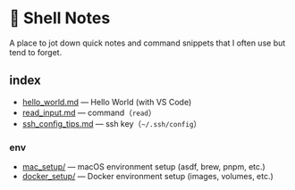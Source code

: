 # 🐚 Shell Notes

A place to jot down quick notes and command snippets that I often use but tend to forget.

## index
- [hello_world.md](./hello_world.md) — Hello World (with VS Code)
- [read_input.md](./read_input.md) — command（`read`）
- [ssh_config_tips.md](./ssh_config_tips.md) — ssh key（`~/.ssh/config`）

### env
- [mac_setup/](./env/mac_setup/) — macOS environment setup (asdf, brew, pnpm, etc.)
- [docker_setup/](./env/docker_setup/) — Docker environment setup (images, volumes, etc.)

